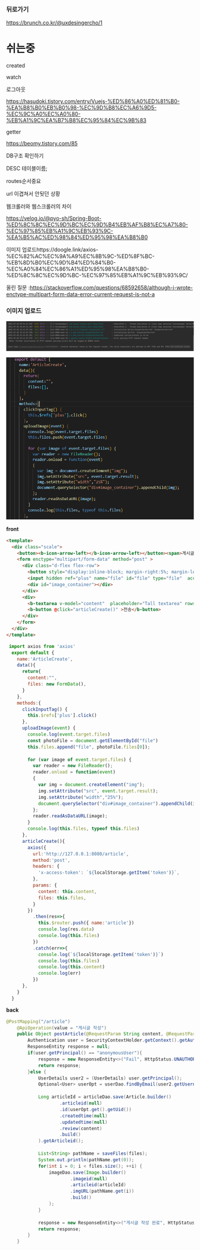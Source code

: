 ### 뒤로가기

https://brunch.co.kr/@uxdesingercho/1



# 쉬는중





created

watch

로그아웃

https://hasudoki.tistory.com/entry/Vuejs-%ED%86%A0%ED%81%B0-%EA%B8%B0%EB%B0%98-%EC%9D%B8%EC%A6%9D5-%EC%9C%A0%EC%A0%80-%EB%A1%9C%EA%B7%B8%EC%95%84%EC%9B%83



getter

https://beomy.tistory.com/85



DB구조 확인하기

DESC 테이블이름;

routes순서중요

url 이겹쳐서 안됫던 상황

웹크롤러와 웹스크롤러의 차이



https://velog.io/@pyo-sh/Spring-Boot-%ED%8C%8C%EC%9D%BC%EC%9D%B4%EB%AF%B8%EC%A7%80-%EC%97%85%EB%A1%9C%EB%93%9C-%EA%B5%AC%ED%98%84%ED%95%98%EA%B8%B0



이미지 업로드https://doogle.link/axios-%EC%82%AC%EC%9A%A9%EC%8B%9C-%ED%8F%BC-%EB%8D%B0%EC%9D%B4%ED%84%B0-%EC%A0%84%EC%86%A1%ED%95%98%EA%B8%B0-%ED%8C%8C%EC%9D%BC-%EC%97%85%EB%A1%9C%EB%93%9C/

올린 질문 :https://stackoverflow.com/questions/68592658/although-i-wrote-enctype-multipart-form-data-error-current-request-is-not-a

### 이미지 업로드

![image-20210730224412544](나중에정리해야할것.assets/image-20210730224412544.png)



![image-20210730224428791](나중에정리해야할것.assets/image-20210730224428791.png)



**front**

```html
<template>
  <div class="scale">
    <button><b-icon-arrow-left></b-icon-arrow-left></button><span>게시글 생성하기</span>
    <form enctype="multipart/form-data" method="post" >
      <div class="d-flex flex-row">
        <button style="display:inline-block; margin-right:5%; margin-left:2%" @click.prevent="clickInputTag()" id='addimage'><b-icon-plus class="h1"></b-icon-plus></button>
        <input hidden ref="plus" name="file" id="file" type="file"  accept="image/*" @change.prevent="uploadImage($event)" multiple>
        <div id="image_container"></div>
      </div>
      <div>
        <b-textarea v-model="content"  placeholder="Tall textarea" rows="8"></b-textarea>
        <b-button @click="articleCreate()" >전송</b-button>
      </div>
    </form>
  </div>
</template>
```



```javascript
 import axios from 'axios'
  export default {
    name:'ArticleCreate',
    data(){
      return{
        content:"",
        files: new FormData(),
      }
    },
    methods:{
      clickInputTag() {
        this.$refs['plus'].click()
      },
      uploadImage(event) { 
        console.log(event.target.files)
        const photoFile = document.getElementById("file")
        this.files.append("file", photoFile.files[0]);

        for (var image of event.target.files) {
          var reader = new FileReader(); 
          reader.onload = function(event) 
          { 
            var img = document.createElement("img"); 
            img.setAttribute("src", event.target.result); 
            img.setAttribute("width","25%"); 
            document.querySelector("div#image_container").appendChild(img); 
          }; 
          reader.readAsDataURL(image);
        } 
        console.log(this.files, typeof this.files)
      },
      articleCreate(){
        axios({
          url:'http://127.0.0.1:8080/article',
          method:'post',
          headers: {
            'x-access-token': `${localStorage.getItem('token')}`,
          },
          params: {
            content: this.content,
            files: this.files,
          }
        })
          .then(res=>{
            this.$router.push({ name:'article'})
            console.log(res.data)
            console.log(this.files)
          })
          .catch(err=>{
            console.log(`${localStorage.getItem('token')}`)
            console.log(this.files)
            console.log(this.content)
            console.log(err)
          })
      },
    }
  }
```



**back**

```java
@PostMapping("/article")
    @ApiOperation(value = "게시글 작성")
    public Object postArticle(@RequestParam String content, @RequestParam(required = true) List<MultipartFile> files) throws IOException {
        Authentication user = SecurityContextHolder.getContext().getAuthentication();
        ResponseEntity response = null;
        if(user.getPrincipal() == "anonymousUser"){
            response = new ResponseEntity<>("Fail", HttpStatus.UNAUTHORIZED);
            return response;
        }else {
            UserDetails user2 = (UserDetails) user.getPrincipal();
            Optional<User> userOpt = userDao.findByEmail(user2.getUsername());

            Long articleId = articleDao.save(Article.builder()
                    .articleid(null)
                    .id(userOpt.get().getUid())
                    .createdtime(null)
                    .updatedtime(null)
                    .review(content)
                    .build()
            ).getArticleid();

            List<String> pathName = saveFiles(files);
            System.out.println(pathName.get(0));
            for(int i = 0; i < files.size(); ++i) {
                imageDao.save(Image.builder()
                        .imageid(null)
                        .articleid(articleId)
                        .imgURL(pathName.get(i))
                        .build()
                );
            }

            response = new ResponseEntity<>("게시글 작성 완료", HttpStatus.OK);
            return response;
        }
    }
```

